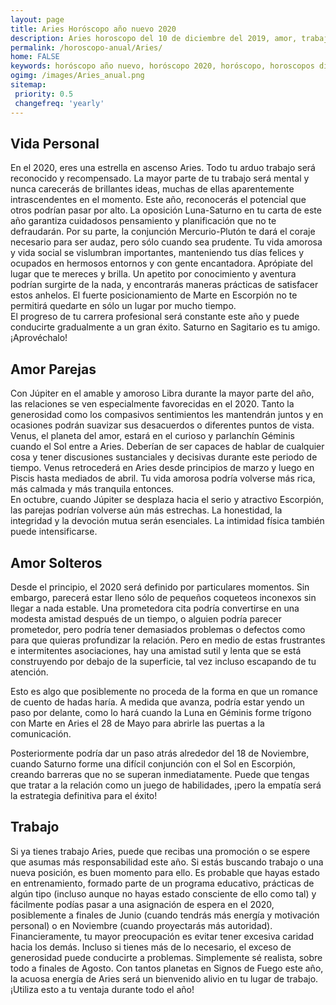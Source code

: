 ```yaml
---
layout: page
title: Aries Horóscopo año nuevo 2020 
description: Aries horoscopo del 10 de diciembre del 2019, amor, trabajo, vida personal. Todas las predicciones para Aries gratis. Disfruta este año nuevo.
permalink: /horoscopo-anual/Aries/
home: FALSE
keywords: horóscopo año nuevo, horóscopo 2020, horóscopo, horoscopos diarios gratis del dia de hoy, horóscopo diario gratis,horóscopo ano nuevo 2020, horóscopo esperanza gracia, horoscopo Aries 2020, horoscop, horóscopos gratis, horoscopo Aries, horoscopo Aries 2020 gratis, Tarot, Astrologia, Zodíaco, Aries, horoscopo gratis,tarot en femenino,videncia gratuita,horoscopos gratuitos,horóscopos, astrologia,videncia gratis
ogimg: /images/Aries_anual.png
sitemap:
 priority: 0.5
 changefreq: 'yearly'
---
```




## Vida Personal

En el 2020, eres una estrella en ascenso Aries. Todo tu arduo trabajo será reconocido y recompensado. La mayor parte de tu trabajo será mental y nunca carecerás de brillantes ideas, muchas de ellas aparentemente intrascendentes en el momento.
Este año, reconocerás el potencial que otros podrían pasar por alto. La oposición Luna-Saturno en tu carta de este año garantiza cuidadosos pensamiento y planificación que no te defraudarán. Por su parte, la conjunción Mercurio-Plutón te dará el coraje necesario para ser audaz, pero sólo cuando sea prudente.
Tu vida amorosa y vida social se vislumbran importantes, manteniendo tus días felices y ocupados en hermosos entornos y con gente encantadora. Aprópiate del lugar que te mereces y brilla.
Un apetito por conocimiento y aventura podrían surgirte de la nada, y encontrarás maneras prácticas de satisfacer estos anhelos. El fuerte posicionamiento de Marte en Escorpión no te permitirá quedarte en sólo un lugar por mucho tiempo.    
El progreso de tu carrera profesional será constante este año y puede conducirte gradualmente a un gran éxito. Saturno en Sagitario es tu amigo. ¡Aprovéchalo!

## Amor Parejas

Con Júpiter en el amable y amoroso Libra durante la mayor parte del año, las relaciones se ven especialmente favorecidas en el 2020. Tanto la generosidad como los compasivos sentimientos les mantendrán juntos y en ocasiones podrán suavizar sus desacuerdos o diferentes puntos de vista.
Venus, el planeta del amor, estará en el curioso y parlanchín Géminis cuando el Sol entre a Aries. Deberían de ser capaces de hablar de cualquier cosa y tener discusiones sustanciales y decisivas durante este periodo de tiempo.
Venus retrocederá en Aries desde principios de marzo y luego en Piscis hasta mediados de abril. Tu vida amorosa podría volverse más rica, más calmada y más tranquila entonces.    
En octubre, cuando Júpiter se desplaza hacia el serio y atractivo Escorpión, las parejas podrían volverse aún más estrechas. La honestidad, la integridad y la devoción mutua serán esenciales. La intimidad física también puede intensificarse.

## Amor Solteros

Desde el principio, el 2020 será definido por particulares momentos. Sin embargo, parecerá estar lleno sólo de pequeños coqueteos inconexos sin llegar a nada estable. Una prometedora cita podría convertirse en una modesta amistad después de un tiempo, o alguien podría parecer prometedor, pero podría tener demasiados problemas o defectos como para que quieras profundizar la relación. Pero en medio de estas frustrantes e intermitentes asociaciones, hay una amistad sutil y lenta que se está construyendo por debajo de la superficie, tal vez incluso escapando de tu atención.


Esto es algo que posiblemente no proceda de la forma en que un romance de cuento de hadas haría. A medida que avanza, podría estar yendo un paso por delante, como lo hará cuando la Luna en Géminis forme trígono con Marte en Aries el 28 de Mayo para abrirle las puertas a la comunicación.


Posteriormente podría dar un paso atrás alrededor del 18 de Noviembre, cuando Saturno forme una difícil conjunción con el Sol en Escorpión, creando barreras que no se superan inmediatamente. Puede que tengas que tratar a la relación como un juego de habilidades, ¡pero la empatía será la estrategia definitiva para el éxito!


## Trabajo

Si ya tienes trabajo Aries, puede que recibas una promoción o se espere que asumas más responsabilidad este año. 
Si estás buscando trabajo o una nueva posición, es buen momento para ello. Es probable que hayas estado en entrenamiento, formado parte de un programa educativo, prácticas de algún tipo (incluso aunque no hayas estado consciente de ello como tal) y fácilmente podías pasar a una asignación de espera en el 2020, posiblemente a finales de Junio (cuando tendrás más energía y motivación personal) o en Noviembre (cuando proyectarás más autoridad). 
Financieramente, tu mayor preocupación es evitar tener excesiva caridad hacia los demás. Incluso si tienes más de lo necesario, el exceso de generosidad puede conducirte a problemas. Simplemente sé realista, sobre todo a finales de Agosto. 
Con tantos planetas en Signos de Fuego este año, la acuosa energía de Aries será un bienvenido alivio en tu lugar de trabajo. ¡Utiliza esto a tu ventaja durante todo el año!